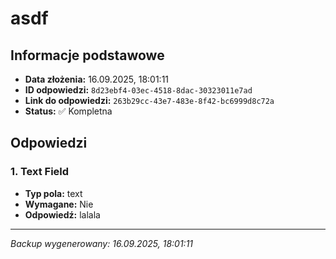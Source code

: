 # asdf

## Informacje podstawowe

- **Data złożenia:** 16.09.2025, 18:01:11
- **ID odpowiedzi:** `8d23ebf4-03ec-4518-8dac-30323011e7ad`
- **Link do odpowiedzi:** `263b29cc-43e7-483e-8f42-bc6999d8c72a`
- **Status:** ✅ Kompletna

## Odpowiedzi

### 1. Text Field

- **Typ pola:** text
- **Wymagane:** Nie
- **Odpowiedź:** lalala

---

_Backup wygenerowany: 16.09.2025, 18:01:11_